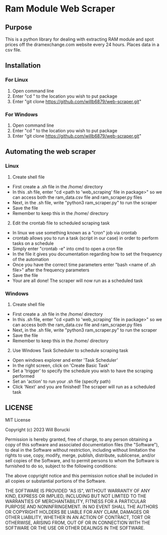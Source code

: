 # Ram Module Web Scraper
## Purpose
This is a python library for dealing with extracting RAM module and spot prices off the dramexchange.com website every 24 hours. Places data in a csv file.

## Installation
### For Linux
1. Open command line
2. Enter "cd <file path>" to the location you wish to put package
3. Enter "git clone https://github.com/willb6879/web-scraper.git"

### For Windows
1. Open command line
2. Enter "cd <file path>" to the location you wish to put package
3. Enter "git clone https://github.com/willb6879/web-scraper.git"

## Automating the web scraper
### Linux
1. Create shell file
* First create a .sh file in the /home/<user> directory
* In this .sh file, enter "cd <path to 'web_scraping' file in package>" so we can access both the ram_data.csv file and ram_scraper.py files
* Next, in the .sh file, write "python3 ram_scraper.py" to run the scraper
* Save the file 
* Remember to keep this in the /home/<user> directory

2. Edit the crontab file to scheduled scraping task
* In linux we use something known as a "cron" job via crontab
* crontab allows you to run a task (script in our case) in order to perform tasks on a schedule
* Simply enter "crontab -e" into cmd to open a cron file
* In the file it gives you documentation regarding how to set the frequency of the automation
* Once you have the correct time parameters enter "bash <name of .sh file>" after the frequency parameters
* Save the file
* Your are all done! The scraper will now run as a scheduled task

### Windows
1. Create shell file
* First create a .sh file in the /home/<user> directory
* In this .sh file, enter "cd <path to 'web_scraping' file in package>" so we can access both the ram_data.csv file and ram_scraper.py files
* Next, in the .sh file, write "python3 ram_scraper.py" to run the scraper
* Save the file 
* Remember to keep this in the /home/<user> directory

2. Use Windows Task Scheduler to schedule scraping task
* Open windows explorer and enter 'Task Scheduler'
* In the right screen, click on 'Create Basic Task'
* Set a 'trigger' to specify the schedule you wish to have the scraping performed
* Set an 'action' to run your .sh file (specify path)
* Click 'Next' and you are finished! The scraper will run as a scheduled task

## LICENSE
MIT License

Copyright (c) 2023 Will Borucki

Permission is hereby granted, free of charge, to any person obtaining a copy
of this software and associated documentation files (the "Software"), to deal
in the Software without restriction, including without limitation the rights
to use, copy, modify, merge, publish, distribute, sublicense, and/or sell
copies of the Software, and to permit persons to whom the Software is
furnished to do so, subject to the following conditions:

The above copyright notice and this permission notice shall be included in all
copies or substantial portions of the Software.

THE SOFTWARE IS PROVIDED "AS IS", WITHOUT WARRANTY OF ANY KIND, EXPRESS OR
IMPLIED, INCLUDING BUT NOT LIMITED TO THE WARRANTIES OF MERCHANTABILITY,
FITNESS FOR A PARTICULAR PURPOSE AND NONINFRINGEMENT. IN NO EVENT SHALL THE
AUTHORS OR COPYRIGHT HOLDERS BE LIABLE FOR ANY CLAIM, DAMAGES OR OTHER
LIABILITY, WHETHER IN AN ACTION OF CONTRACT, TORT OR OTHERWISE, ARISING FROM,
OUT OF OR IN CONNECTION WITH THE SOFTWARE OR THE USE OR OTHER DEALINGS IN THE
SOFTWARE.

